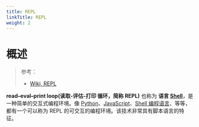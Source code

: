 ```yaml
---
title: REPL
linkTitle: REPL
weight: 2
---
```


# 概述

> 参考：
>
> - [Wiki, REPL](https://en.wikipedia.org/wiki/Read%E2%80%93eval%E2%80%93print_loop)

**read–eval–print loop(读取-评估-打印 循环，简称 REPL)** 也称为 **语言 [Shell](/docs/1.操作系统/Terminal%20与%20Shell/Terminal%20与%20Shell.md)**，是一种简单的交互式编程环境。像 [Python](/docs/2.编程/高级编程语言/Python/Python.md)、[JavaScript](/docs/2.编程/高级编程语言/ECMAScript/JavaScript%20规范与标准库/JavaScript%20规范与标准库.md)、[Shell 编程语言](/docs/1.操作系统/Terminal%20与%20Shell/Shell%20编程语言.md)、等等，都有一个可以称为 REPL 的可交互的编程环境。该技术非常具有脚本语言的特征。
